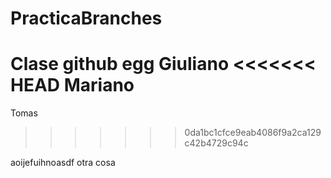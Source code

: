 # PracticaBranches
Clase github egg
Giuliano
<<<<<<< HEAD
Mariano
=======
Tomas
>>>>>>> 0da1bc1cfce9eab4086f9a2ca129c42b4729c94c



aoijefuihnoasdf
otra cosa
